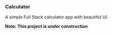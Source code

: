 ### Calculator

A simple Full Stack calculator app with beautiful UI. 

**Note: This project is under construction**
